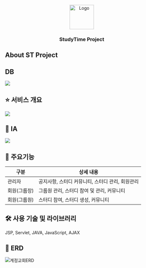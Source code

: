 <!-- PROJECT LOGO -->
<br />
<div align="center">
    <img src="https://file.notion.so/f/s/9ea79750-a6e3-489a-bb74-7500e9843db4/study3.png?id=1070cc02-91fb-49d8-a3a1-9c21186c18b2&table=block&spaceId=43c03df8-58d2-49b3-b468-13d6af71e3e2&expirationTimestamp=1682649249736&signature=lBHND655lyCj7uKvx-Br8-GKHNpMarVYDqKJycFbwGQ&downloadName=study3.png" alt="Logo" width="80" height="80">
  </a>

  <h3 align="center">StudyTime Project</h3>

</div>

<!-- ABOUT THE PROJECT -->
## About ST Project

## DB
<img src="https://file.notion.so/f/s/adef0615-4d93-4a3a-bffb-7ebee7f405ba/board.png?id=1cf67e0f-ec31-44ba-b5fa-7f6a5a7c3951&table=block&spaceId=43c03df8-58d2-49b3-b468-13d6af71e3e2&expirationTimestamp=1682669445448&signature=zAskRRXCWsqPLBBssav3dszYwTkKtxLyN4B4XxibADg&downloadName=board.png">

## ⭐ 서비스 개요
<img src="https://file.notion.so/f/s/32a92803-a93d-469e-8774-cfbb6ff304a5/Untitled.png?id=97512cd5-a2a8-4a34-80d9-fc36a5629c78&table=block&spaceId=43c03df8-58d2-49b3-b468-13d6af71e3e2&expirationTimestamp=1682649402956&signature=3Lo4C3qM4A6cu00qigLCZ2nT1E5u9_yYbiBiqyQivts&downloadName=Untitled.png">

## 📜 IA
<img src="https://file.notion.so/f/s/d61b010a-cd63-4cfe-959e-c73964ec98c9/Untitled.png?id=c71ea557-894f-4a4f-869f-b8aa2ff03396&table=block&spaceId=43c03df8-58d2-49b3-b468-13d6af71e3e2&expirationTimestamp=1682649099936&signature=-KBo76vDtqPSeVsrV9FvRkFCFFuslhXLLOigoxO4Iy0&downloadName=Untitled.png"> 

## 📱 주요기능


|구분|상세 내용|
|------|---|
|관리자|공지사항, 스터디 커뮤니티, 스터디 관리, 회원관리|
|회원(그룹장)|그룹원 관리, 스터디 참여 및 관리, 커뮤니티|
|회원(그룹원)|스터디 참여, 스터디 생성, 커뮤니티|


## 🛠️ 사용 기술 및 라이브러리
JSP, Servlet, JAVA, JavaScript, AJAX

## 🎤 ERD
![계정교회ERD](https://user-images.githubusercontent.com/107527861/235359347-c95c4654-1ab6-4188-a469-0fd66e68820e.png)

